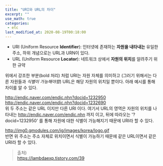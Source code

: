 ```yaml
---
title: "URI와 URL의 차이"
excerpt: ""
use_math: true
categories:
 - etc
last_modified_at: 2020-08-19T00:18:00
---
```


- URI (Uniform Resource **Identifier**): 인터넷에 존재하는 **자원을 내타내는** 유일한 주소, 하위 개념으로는 URL과 URN이 있다.
- URL (Uniform Resource **Locator**): 네트워크 상에서 **자원의 위치**를 알려주기 위한 규약

위에서 강조한 부분(bold 처리) 처럼 URI는 자원 자체를 의미하고 (그러기 위해서는 다른 자원들과 *식별이 가능해야함*) URL은 해당 자원의 위치일 뿐이다. 아래 예시를 통해 차이를 알 수 있다.

http://endic.naver.com/endic.nhn?docid=1232950
http://endic.naver.com/endic.nhn?docid=1232690  
위 두 주소는 같은 URL 이지만 다른 URI 이다. 여기서 URL의 영역은 자원의 위치를 나타내는 http://endic.naver.com/endic.nhn 까지 이고, 뒤에 따라오는 '?docid=1232950' 를 통해 자원에 대한 식별이 가능해지기 때문에 URI라 할 수 있다.

http://img0.gmodules.com/ig/images/korea/logo.gif  
반면 위 주소는 주소 자체로 위치이면서 식별이 가능하기 때문에 같은 URL이면서 같은 URI라 할 수 있다.

> 출처)  
> <https://lambdaexp.tistory.com/39>